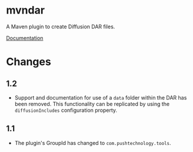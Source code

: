 mvndar
======

A Maven plugin to create Diffusion DAR files.

[Documentation](http://pushtechnology.github.io/mvndar/index.html)

# Changes

## 1.2

 - Support and documentation for use of a ```data``` folder within the DAR has been removed. This functionality can be replicated by using the ```diffusionIncludes``` configuration property.

## 1.1

 - The plugin's GroupId has changed to `com.pushtechnology.tools`.